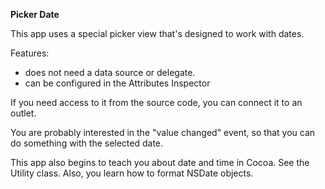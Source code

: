 **Picker Date**

This app uses a special picker view that's designed to work with dates.

Features:
- does not need a data source or delegate.
- can be configured in the Attributes Inspector

If you need access to it from the source code, you can connect it to an outlet.

You are probably interested in the "value changed" event, so that you can do something with the selected date.

This app also begins to teach you about date and time in Cocoa. See the Utility class. Also, you learn how to format NSDate objects.
